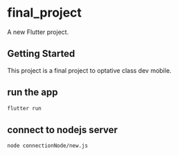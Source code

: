 # final_project

A new Flutter project.

## Getting Started

This project is a final project to optative class dev mobile.

## run the app

```bash
flutter run
```

## connect to nodejs server

```bash
node connectionNode/new.js
```
